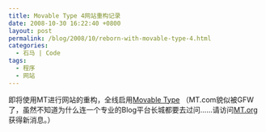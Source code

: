 ```yaml
---
title: Movable Type 4网站重构记录
date: 2008-10-30 16:22:40 +0800
layout: post
permalink: /blog/2008/10/reborn-with-movable-type-4.html
categories:
  - 石马 | Code
tags:
  - 程序
  - 网站
---
```

即将使用MT进行网站的重构，全线启用[Movable Type][1] （MT.com貌似被GFW了，虽然不知道为什么连一个专业的Blog平台长城都要去过问&#8230;&#8230;请访问[MT.org][2]获得新消息。）

 [1]: http://www.movabletype.com/
 [2]: http://www.movabletype.org/